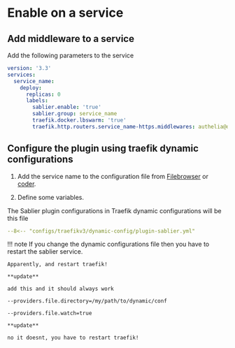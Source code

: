 # Enable on a service

## Add middleware to a service

Add the following parameters to the service

```yaml
version: '3.3'
services:
  service_name:
    deploy:
      replicas: 0
      labels:
        sablier.enable: 'true'
        sablier.group: service_name
        traefik.docker.lbswarm: 'true'
        traefik.http.routers.service_name-https.middlewares: authelia@docker, service_name-sablier@file
```

## Configure the plugin using traefik dynamic configurations

1. Add the service name to the configuration file from [Filebrowser](https://docs.vnerd.nl/Docker%20Swarm%20Stacks/filebrowser/) or [coder](https://docs.vnerd.nl/Docker%20Swarm%20Stacks/coder/).


2. Define some variables.

The Sablier plugin configurations in Traefik dynamic configurations will be this file
``` yaml linenums="1" 
--8<-- "configs/traefikv3/dynamic-config/plugin-sablier.yml"
```

!!! note
    If you change the dynamic configurations file then you have to restart the sablier service.

    Apparently, and restart traefik!

    **update**

    add this and it should always work

    --providers.file.directory=/my/path/to/dynamic/conf

    --providers.file.watch=true

    **update**

    no it doesnt, you have to restart traefik!
